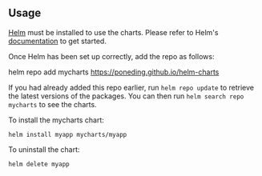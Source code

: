 ## Usage

[Helm](https://helm.sh) must be installed to use the charts.  Please refer to
Helm's [documentation](https://helm.sh/docs) to get started.

Once Helm has been set up correctly, add the repo as follows:

  helm repo add mycharts https://poneding.github.io/helm-charts

If you had already added this repo earlier, run `helm repo update` to retrieve
the latest versions of the packages.  You can then run `helm search repo
mycharts` to see the charts.

To install the mycharts chart:

    helm install myapp mycharts/myapp

To uninstall the chart:

    helm delete myapp
